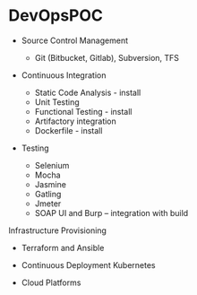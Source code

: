 # DevOpsPOC

* Source Control Management
  * Git (Bitbucket, Gitlab), Subversion, TFS


* Continuous Integration
  * Static Code Analysis - install
  * Unit Testing
  * Functional Testing - install
  * Artifactory integration
  * Dockerfile - install

* Testing
  * Selenium
  * Mocha
  * Jasmine
  * Gatling
  * Jmeter
  * SOAP UI and Burp – integration with build

Infrastructure Provisioning
* Terraform and Ansible

* Continuous Deployment
  Kubernetes

* Cloud Platforms
